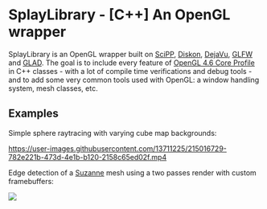 # SplayLibrary - [C++] An OpenGL wrapper

SplayLibrary is an OpenGL wrapper built on [SciPP](https://github.com/Reiex/SciPP), [Diskon](https://github.com/Reiex/Diskon), [DejaVu](https://github.com/Reiex/DejaVu), [GLFW](https://www.glfw.org/) and [GLAD](https://github.com/Dav1dde/glad). The goal is to include every feature of [OpenGL 4.6 Core Profile](https://registry.khronos.org/OpenGL/specs/gl/glspec46.core.pdf) in C++ classes - with a lot of compile time verifications and debug tools - and to add some very common tools used with OpenGL: a window handling system, mesh classes, etc.

## Examples

Simple sphere raytracing with varying cube map backgrounds:

https://user-images.githubusercontent.com/13711225/215016729-782e221b-473d-4e1b-b120-2158c65ed02f.mp4

Edge detection of a [Suzanne](https://fr.wikipedia.org/wiki/Blender#Suzanne) mesh using a two passes render with custom framebuffers:

![](https://mpelegrin.hd.free.fr/images/splaylibrary/SuzanneEdges.webp)
